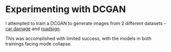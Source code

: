 # Experimenting with DCGAN

I attempted to train a DCGAN to generate images from 2 different datasets - [car damage](https://www.kaggle.com/datasets/lplenka/coco-car-damage-detection-dataset/) and [roadsign](https://www.kaggle.com/code/alincijov/road-traffic-signs-bounding-box-prediction). 

This was accomplished with limited success, with the models in both trainings facing mode collapse. 